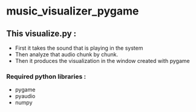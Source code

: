 # music_visualizer_pygame

## This visualize.py :
- First it takes the sound that is playing in the system
- Then analyze that audio chunk by chunk.
- Then it produces the visualization in the window created with pygame

### Required python libraries : 
- pygame
- pyaudio
- numpy
